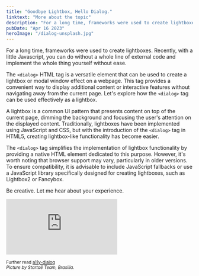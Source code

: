 ```yaml
---
title: "Goodbye Lightbox, Hello Dialog."
linktext: "More about the topic"
description: "For a long time, frameworks were used to create lightboxes. "
pubDate: "Apr 16 2023"
heroImage: "/dialog-unsplash.jpg"
---
```


For a long time, frameworks were used to create lightboxes. Recently, with a little Javascript, you can do without a whole line of external code and implement the whole thing yourself without ease. 

The `<dialog>` HTML tag is a versatile element that can be used to create a lightbox or modal window effect on a webpage. This tag provides a convenient way to display additional content or interactive features without navigating away from the current page. Let's explore how the `<dialog>` tag can be used effectively as a lightbox.

A lightbox is a common UI pattern that presents content on top of the current page, dimming the background and focusing the user's attention on the displayed content. Traditionally, lightboxes have been implemented using JavaScript and CSS, but with the introduction of the `<dialog>` tag in HTML5, creating lightbox-like functionality has become easier.

The `<dialog>` tag simplifies the implementation of lightbox functionality by providing a native HTML element dedicated to this purpose. However, it's worth noting that browser support may vary, particularly in older versions. To ensure compatibility, it is advisable to include JavaScript fallbacks or use a JavaScript library specifically designed for creating lightboxes, such as Lightbox2 or Fancybox.

Be creative. Let me hear about your experience.

<iframe class="w-full aspect-[4/3] lg:aspect-video" scrolling="no" title="Dialog controlled out animation" src="https://codepen.io/hubpork/embed/xxjmOQY?default-tab=html%2Cresult&editable=true&theme-id=light" frameborder="no" loading="lazy" allowtransparency="true" allowfullscreen="true">
  See the Pen <a href="https://codepen.io/hubpork/pen/xxjmOQY">
  Dialog controlled out animation</a> by Michel Maillard (<a href="https://codepen.io/hubpork">@hubpork</a>)
  on <a href="https://codepen.io">CodePen</a>.
</iframe>

<small>Further read [a11y-dialog](https://a11y-dialog.netlify.app/)</small><br />
<small><i>Picture by Startaê Team, Brasilia.</i></small>